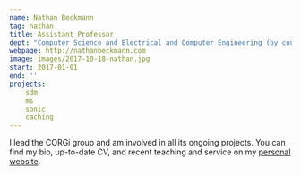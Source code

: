 ```yaml
---
name: Nathan Beckmann
tag: nathan
title: Assistant Professor
dept: "Computer Science and Electrical and Computer Engineering (by courtesy)"
webpage: http://nathanbeckmann.com
image: images/2017-10-18-nathan.jpg
start: 2017-01-01
end: ''
projects:
    sdm
    ms
    sonic
    caching
---
```


I lead the CORGi group and am involved in all its ongoing projects.
You can find my bio, up-to-date CV, and recent teaching and service
on my [personal website](http://nathanbeckmann.com).
